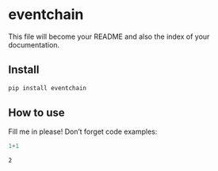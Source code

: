 # eventchain

<!-- WARNING: THIS FILE WAS AUTOGENERATED! DO NOT EDIT! -->

This file will become your README and also the index of your
documentation.

## Install

``` sh
pip install eventchain
```

## How to use

Fill me in please! Don’t forget code examples:

``` python
1+1
```

    2
